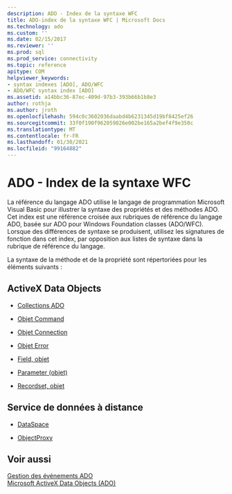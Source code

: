 ```yaml
---
description: ADO - Index de la syntaxe WFC
title: ADO-index de la syntaxe WFC | Microsoft Docs
ms.technology: ado
ms.custom: ''
ms.date: 02/15/2017
ms.reviewer: ''
ms.prod: sql
ms.prod_service: connectivity
ms.topic: reference
apitype: COM
helpviewer_keywords:
- syntax indexes [ADO], ADO/WFC
- ADO/WFC syntax index [ADO]
ms.assetid: a14bbc36-87ec-409d-97b3-393b66b1b8e3
author: rothja
ms.author: jroth
ms.openlocfilehash: 594c0c3602036daabd4b6231345d19bf8425ef26
ms.sourcegitcommit: 33f0f190f962059826e002be165a2bef4f9e350c
ms.translationtype: MT
ms.contentlocale: fr-FR
ms.lasthandoff: 01/30/2021
ms.locfileid: "99164882"
---
```

# <a name="ado---wfc-syntax-index"></a>ADO - Index de la syntaxe WFC
La référence du langage ADO utilise le langage de programmation Microsoft Visual Basic pour illustrer la syntaxe des propriétés et des méthodes ADO. Cet index est une référence croisée aux rubriques de référence du langage ADO, basée sur ADO pour Windows Foundation classes (ADO/WFC). Lorsque des différences de syntaxe se produisent, utilisez les signatures de fonction dans cet index, par opposition aux listes de syntaxe dans la rubrique de référence du langage.  
  
 La syntaxe de la méthode et de la propriété sont répertoriées pour les éléments suivants :  
  
## <a name="activex-data-objects"></a>ActiveX Data Objects  
  
-   [Collections ADO](./collections-ado-wfc-syntax.md)  
  
-   [Objet Command](./command-ado-wfc-syntax.md)  
  
-   [Objet Connection](./connection-ado-wfc-syntax.md)  
  
-   [Objet Error](./error-ado-wfc-syntax.md)  
  
-   [Field, objet](./field-ado-wfc-syntax.md)  
  
-   [Parameter (objet)](./parameter-ado-wfc-syntax.md)  
  
-   [Recordset, objet](./recordset-ado-wfc-syntax.md)  
  
## <a name="remote-data-service"></a>Service de données à distance  
  
-   [DataSpace](./dataspace-ado-wfc-syntax.md)  
  
-   [ObjectProxy](./objectproxy-ado-wfc-syntax.md)  
  
## <a name="see-also"></a>Voir aussi  
 [Gestion des événements ADO](../../guide/data/handling-ado-events.md)   
 [Microsoft ActiveX Data Objects (ADO)](../../microsoft-activex-data-objects-ado.md)